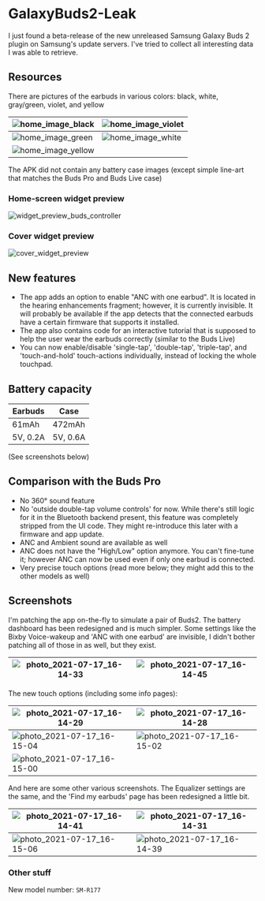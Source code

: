 # GalaxyBuds2-Leak
I just found a beta-release of the new unreleased Samsung Galaxy Buds 2 plugin on Samsung's update servers. I've tried to collect all interesting data I was able to retrieve.

## Resources

There are pictures of the earbuds in various colors: black, white, gray/green, violet, and yellow

| ![home_image_black](resources\res\drawable-xxhdpi\home_image_black.png) | ![home_image_violet](resources\res\drawable-xxhdpi\home_image_violet.png) |
| ------------------------------------------------------------ | ------------------------------------------------------------ |
| ![home_image_green](resources\res\drawable-xxhdpi\home_image_green.png) | ![home_image_white](resources\res\drawable-xxhdpi\home_image_white.png) |
| ![home_image_yellow](resources\res\drawable-xxhdpi\home_image_yellow.png) |                                                              |

The APK did not contain any battery case images (except simple line-art that matches the Buds Pro and Buds Live case)

### Home-screen widget preview

![widget_preview_buds_controller](resources\res\drawable-xxhdpi\widget_preview_buds_controller.png)

### Cover widget preview

![cover_widget_preview](resources\res\drawable-xxhdpi\cover_widget_preview.png)

## New features

* The app adds an option to enable "ANC with one earbud". It is located in the hearing enhancements fragment; however, it is currently invisible. It will probably be available if the app detects that the connected earbuds have a certain firmware that supports it installed. 
* The app also contains code for an interactive tutorial that is supposed to help the user wear the earbuds correctly (similar to the Buds Live)
* You can now enable/disable 'single-tap', 'double-tap', 'triple-tap', and 'touch-and-hold' touch-actions individually, instead of locking the whole touchpad.

## Battery capacity

| Earbuds  | Case     |
| -------- | -------- |
| 61mAh    | 472mAh   |
| 5V, 0.2A | 5V, 0.6A |

(See screenshots below)

## Comparison with the Buds Pro

- No 360° sound feature
- No 'outside double-tap volume controls' for now. While there's still logic for it in the Bluetooth backend present, this feature was completely stripped from the UI code. They might re-introduce this later with a firmware and app update.
- ANC and Ambient sound are available as well
- ANC does not have the "High/Low" option anymore. You can't fine-tune it; however ANC can now be used even if only one earbud is connected.
- Very precise touch options (read more below; they might add this to the other models as well)

## Screenshots

I'm patching the app on-the-fly to simulate a pair of Buds2. The battery dashboard has been redesigned and is much simpler. Some settings like the Bixby Voice-wakeup and 'ANC with one earbud' are invisible, I didn't bother patching all of those in as well, but they exist.

| ![photo_2021-07-17_16-14-33](screenshots\photo_2021-07-17_16-14-33.jpg) | ![photo_2021-07-17_16-14-45](screenshots\photo_2021-07-17_16-14-45.jpg) |
| ------------------------------------------------------------ | ------------------------------------------------------------ |

The new touch options (including some info pages):

| ![photo_2021-07-17_16-14-29](screenshots\photo_2021-07-17_16-14-29.jpg) | ![photo_2021-07-17_16-14-28](screenshots\photo_2021-07-17_16-14-28.jpg) |
| ------------------------------------------------------------ | ------------------------------------------------------------ |
| ![photo_2021-07-17_16-15-04](screenshots\photo_2021-07-17_16-15-04.jpg) | ![photo_2021-07-17_16-15-02](screenshots\photo_2021-07-17_16-15-02.jpg) |
| ![photo_2021-07-17_16-15-00](screenshots\photo_2021-07-17_16-15-00.jpg) |                                                              |

And here are some other various screenshots. The Equalizer settings are the same, and the 'Find my earbuds' page has been redesigned a little bit.

| ![photo_2021-07-17_16-14-41](screenshots\photo_2021-07-17_16-14-41.jpg) | ![photo_2021-07-17_16-14-31](screenshots\photo_2021-07-17_16-14-31.jpg) |
| ------------------------------------------------------------ | ------------------------------------------------------------ |
| ![photo_2021-07-17_16-15-06](screenshots\photo_2021-07-17_16-15-06.jpg) | ![photo_2021-07-17_16-14-39](screenshots\photo_2021-07-17_16-14-39.jpg) |



### Other stuff

New model number: `SM-R177`
